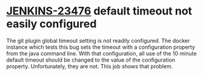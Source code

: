 # [JENKINS-23476](https://issues.jenkins-ci.org/browse/JENKINS-23476) default timeout not easily configured

The git plugin global timeout setting is not readily configured.  The
docker instance which tests this bug sets the timeout with a configuration
property from the java command line.  With that configuration, all use
of the 10 minute default timeout should be changed to the value of the
configuration property.  Unfortunately, they are not.  This job shows
that problem.
